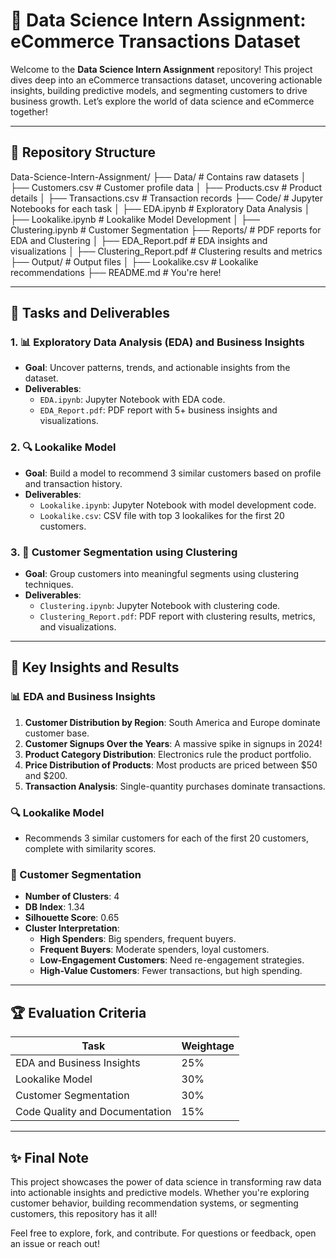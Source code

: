 # 🚀 Data Science Intern Assignment: eCommerce Transactions Dataset  

Welcome to the **Data Science Intern Assignment** repository! This project dives deep into an eCommerce transactions dataset, uncovering actionable insights, building predictive models, and segmenting customers to drive business growth. Let’s explore the world of data science and eCommerce together!  

---

## 📂 Repository Structure  
Data-Science-Intern-Assignment/
├── Data/                  # Contains raw datasets
│   ├── Customers.csv      # Customer profile data
│   ├── Products.csv       # Product details
│   ├── Transactions.csv   # Transaction records
├── Code/                  # Jupyter Notebooks for each task
│   ├── EDA.ipynb          # Exploratory Data Analysis
│   ├── Lookalike.ipynb    # Lookalike Model Development
│   ├── Clustering.ipynb   # Customer Segmentation
├── Reports/               # PDF reports for EDA and Clustering
│   ├── EDA_Report.pdf     # EDA insights and visualizations
│   ├── Clustering_Report.pdf  # Clustering results and metrics
├── Output/                # Output files
│   ├── Lookalike.csv      # Lookalike recommendations
├── README.md              # You're here! 

---

## 🎯 Tasks and Deliverables  

### 1. 📊 Exploratory Data Analysis (EDA) and Business Insights  
- **Goal**: Uncover patterns, trends, and actionable insights from the dataset.  
- **Deliverables**:  
  - `EDA.ipynb`: Jupyter Notebook with EDA code.  
  - `EDA_Report.pdf`: PDF report with 5+ business insights and visualizations.  

### 2. 🔍 Lookalike Model  
- **Goal**: Build a model to recommend 3 similar customers based on profile and transaction history.  
- **Deliverables**:  
  - `Lookalike.ipynb`: Jupyter Notebook with model development code.  
  - `Lookalike.csv`: CSV file with top 3 lookalikes for the first 20 customers.  

### 3. 🎯 Customer Segmentation using Clustering  
- **Goal**: Group customers into meaningful segments using clustering techniques.  
- **Deliverables**:  
  - `Clustering.ipynb`: Jupyter Notebook with clustering code.  
  - `Clustering_Report.pdf`: PDF report with clustering results, metrics, and visualizations.
 
---

## 🌟 Key Insights and Results  

### 📊 EDA and Business Insights  
1. **Customer Distribution by Region**: South America and Europe dominate customer base.  
2. **Customer Signups Over the Years**: A massive spike in signups in 2024!  
3. **Product Category Distribution**: Electronics rule the product portfolio.  
4. **Price Distribution of Products**: Most products are priced between $50 and $200.  
5. **Transaction Analysis**: Single-quantity purchases dominate transactions.  

### 🔍 Lookalike Model  
- Recommends 3 similar customers for each of the first 20 customers, complete with similarity scores.  

### 🎯 Customer Segmentation  
- **Number of Clusters**: 4  
- **DB Index**: 1.34  
- **Silhouette Score**: 0.65  
- **Cluster Interpretation**:  
  - **High Spenders**: Big spenders, frequent buyers.  
  - **Frequent Buyers**: Moderate spenders, loyal customers.  
  - **Low-Engagement Customers**: Need re-engagement strategies.  
  - **High-Value Customers**: Fewer transactions, but high spending.  

---

## 🏆 Evaluation Criteria  
| Task                        | Weightage |
|-----------------------------|-----------|
| EDA and Business Insights   | 25%       |
| Lookalike Model             | 30%       |
| Customer Segmentation       | 30%       |
| Code Quality and Documentation | 15%     |

---

## ✨ Final Note  
This project showcases the power of data science in transforming raw data into actionable insights and predictive models. Whether you're exploring customer behavior, building recommendation systems, or segmenting customers, this repository has it all!  

Feel free to explore, fork, and contribute. For questions or feedback, open an issue or reach out!  


